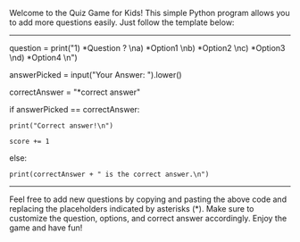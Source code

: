 Welcome to the Quiz Game for Kids! This simple Python program allows you to add more questions easily. Just follow the template below:
*****************************************************************************************************************************************
question = print("1) *Question ? \na) *Option1 \nb) *Option2 \nc) *Option3 \nd) *Option4 \n")

answerPicked = input("Your Answer: ").lower()

correctAnswer = "*correct answer"

if answerPicked == correctAnswer:

    print("Correct answer!\n")
    
    score += 1
    
else:

    print(correctAnswer + " is the correct answer.\n")
*****************************************************************************************************************************************
Feel free to add new questions by copying and pasting the above code and replacing the placeholders indicated by asterisks (*). 
Make sure to customize the question, options, and correct answer accordingly. Enjoy the game and have fun!
